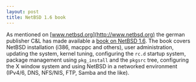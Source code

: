 ```yaml
--- 
layout: post
title: NetBSD 1.6 book
---
```


As mentioned on [www.netbsd.org](http://www.netbsd.org) the german publisher C&L
has made available a [book on NetBSD 1.6](http://www.cul.de/netbsd.html). The book
covers NetBSD installation (i386, macppc and others), user administration, updating
the system, kernel tuning, configuring the <code>rc.d</code> startup system, package
management using `pkg_install` and the `pkgsrc` tree, configuring the X window system
and using NetBSD in a networked environment (IPv4/6, DNS, NFS/NIS, FTP, Samba and the like).

